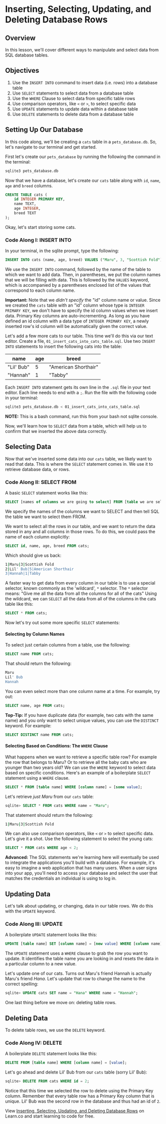 # Inserting, Selecting, Updating, and Deleting Database Rows

## Overview

In this lesson, we'll cover different ways to manipulate and select data from SQL database tables.

## Objectives

1. Use the `INSERT INTO` command to insert data (i.e. rows) into a database table
2. Use `SELECT` statements to select data from a database table
3. Use the `WHERE` Clause to select data from specific table rows
4. Use comparison operators, like `<` or `>`, to select specific data
3. Use `UPDATE` statements to update data within a database table
4. Use `DELETE` statements to delete data from a database table

## Setting Up Our Database

In this code along, we'll be creating a `cats` table in a `pets_database.db`. So, let's navigate to our terminal and get started.

First let's create our `pets_database` by running the following the command in the terminal:
```sql
sqlite3 pets_database.db
```

Now that we have a database, let's create our `cats` table along with `id`, `name`, `age` and `breed` columns.

```sql
CREATE TABLE cats (
	id INTEGER PRIMARY KEY,
	name TEXT,
	age INTEGER,
	breed TEXT
);
```

Okay, let's start storing some cats.

### Code Along I: INSERT INTO

In your terminal, in the sqlite prompt, type the following:

```sql
INSERT INTO cats (name, age, breed) VALUES ("Maru", 3, "Scottish Fold");
```

We use the `INSERT INTO` command, followed by the name of the table to which we want to add data. Then, in parentheses, we put the column names that we will be filling with data. This is followed by the `VALUES` keyword, which is accompanied by a parentheses enclosed list of the values that correspond to each column name.

**Important:** Note that we *didn't specify* the "id" column name or value. Since we created the `cats` table with an "id" column whose type is `INTEGER PRIMARY KEY`, we don't have to specify the id column values when we insert data. Primary Key columns are auto-incrementing. As long as you have defined an id column with a data type of `INTEGER PRIMARY KEY`, a newly inserted row's id column will be automatically given the correct value.

Let's add a few more cats to our table. This time we'll do this via our text editor. Create a file, `01_insert_cats_into_cats_table.sql`. Use two `INSERT INTO` statements to insert the following cats into the table:

|name|age|breed|
|----|---|-----|
|"Lil' Bub"|5|"American Shorthair"|
|"Hannah"|1|"Tabby"|

Each `INSERT INTO` statement gets its own line in the `.sql` file in your text editor. Each line needs to end with a `;`. Run the file with the following code in your terminal:

```bash
sqlite3 pets_database.db < 01_insert_cats_into_cats_table.sql
```
**NOTE:** This is a bash command, run this from your bash not sqlite console.

Now, we'll learn how to `SELECT` data from a table, which will help us to confirm that we inserted the above data correctly.

## Selecting Data

Now that we've inserted some data into our `cats` table, we likely want to read that data. This is where the `SELECT` statement comes in. We use it to retrieve database data, or rows.

### Code Along II: SELECT FROM

A basic `SELECT` statement works like this:

```sql
SELECT [names of columns we are going to select] FROM [table we are selecting from];
```

We specify the names of the columns we want to SELECT and then tell SQL the table we want to select them FROM.

We want to select all the rows in our table, and we want to return the data stored in any and all columns in those rows. To do this, we could pass the name of each column explicitly:

```sql
SELECT id, name, age, breed FROM cats;
```

Which should give us back:

```bash
1|Maru|3|Scottish Fold
2|Lil' Bub|5|American Shorthair
3|Hannah|1|Tabby
```

A faster way to get data from every column in our table is to use a special selector, known commonly as the 'wildcard', `*` selector. The `*` selector means: "Give me all the data from all the columns for all of the cats" Using the wildcard, we can `SELECT` all the data from all of the columns in the cats table like this:

```sql
SELECT * FROM cats;
```

Now let's try out some more specific `SELECT` statements:

#### Selecting by Column Names

To select just certain columns from a table, use the following:

```sql
SELECT name FROM cats;
```
That should return the following:

```bash
Maru
Lil' Bub
Hannah
```

You can even select more than one column name at a time. For example, try out:

```sql
SELECT name, age FROM cats;
```


**Top-Tip:** If you have duplicate data (for example, two cats with the same name) and you only want to select unique values, you can use the `DISTINCT` keyword. For example:

```sql
SELECT DISTINCT name FROM cats;
```


#### Selecting Based on Conditions: The `WHERE` Clause
What happens when we want to retrieve a specific table row? For example the row that belongs to Maru? Or to retrieve all the baby cats who are younger than two years old? We can use the `WHERE` keyword to select data based on specific conditions. Here's an example of a boilerplate `SELECT` statement using a `WHERE` clause.

```sql
SELECT * FROM [table name] WHERE [column name] = [some value];
```

Let's retrieve *just Maru* from our `cats` table:

```sql
sqlite> SELECT * FROM cats WHERE name = "Maru";
```
That statement should return the following:

```bash
1|Maru|3|Scottish Fold
```

We can also use comparison operators, like `<` or `>` to select specific data. Let's give it a shot. Use the following statement to select the young cats:

```sql
SELECT * FROM cats WHERE age < 2;
```

**Advanced:** The SQL statements we're learning here will eventually be used to integrate the applications you'll build with a database. For example, it's easy to imagine a web application that has many users. When a user signs into your app, you'll need to access your database and select the user that matches the credentials an individual is using to log in.

## Updating Data

Let's talk about updating, or changing, data in our table rows. We do this with the `UPDATE` keyword.

### Code Along III: UPDATE

A boilerplate `UPDATE` statement looks like this:

```sql
UPDATE [table name] SET [column name] = [new value] WHERE [column name] = [value];
```

The `UPDATE` statement uses a `WHERE` clause to grab the row you want to update. It identifies the table name you are looking in and resets the data in a particular column to a new value.

Let's update one of our cats. Turns out Maru's friend Hannah is actually Maru's friend *Hana*. Let's update that row to change the name to the correct spelling:

```sql
sqlite> UPDATE cats SET name = "Hana" WHERE name = "Hannah";
```

One last thing before we move on: deleting table rows.

## Deleting Data

To delete table rows, we use the `DELETE` keyword.

### Code Along IV: DELETE

A boilerplate `DELETE` statement looks like this:

```sql
DELETE FROM [table name] WHERE [column name] = [value];
```

Let's go ahead and delete Lil' Bub from our `cats` table (sorry Lil' Bub):

```sql
sqlite> DELETE FROM cats WHERE id = 2;
```

Notice that this time we selected the row to delete using the Primary Key column. Remember that every table row has a Primary Key column that is unique. Lil' Bub was the second row in the database and thus had an id of `2`.

<p data-visibility='hidden'>View <a href='https://learn.co/lessons/sql-insert-select-update-code-along' title='Inserting, Selecting, Updating, and Deleting Database Rows'>Inserting, Selecting, Updating, and Deleting Database Rows</a> on Learn.co and start learning to code for free.</p>
